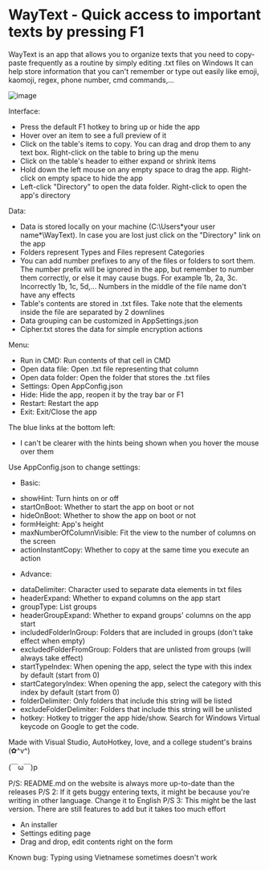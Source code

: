 # WayText - Quick access to important texts by pressing F1

WayText is an app that allows you to organize texts that you need to copy-paste frequently as a routine by simply editing .txt files on Windows
It can help store information that you can't remember or type out easily like emoji, kaomoji, regex, phone number, cmd commands,...

![image](https://github.com/Vipxpert/WayText/assets/68524186/bfc34470-e066-4617-92b6-793c1fee3577)

Interface:
+ Press the default F1 hotkey to bring up or hide the app
+ Hover over an item to see a full preview of it
+ Click on the table's items to copy. You can drag and drop them to any text box. Right-click on the table to bring up the menu
+ Click on the table's header to either expand or shrink items
+ Hold down the left mouse on any empty space to drag the app. Right-click on empty space to hide the app
+ Left-click "Directory" to open the data folder. Right-click to open the app's directory

Data:
+ Data is stored locally on your machine (C:\\Users\*your user name*\WayText\). In case you are lost just click on the "Directory" link on the app
+ Folders represent Types and Files represent Categories
+ You can add number prefixes to any of the files or folders to sort them. The number prefix will be ignored in the app, but remember to number them correctly, or else it may cause bugs. For example 1b, 2a, 3c. Incorrectly 1b, 1c, 5d,... Numbers in the middle of the file name don't have any effects
+ Table's contents are stored in .txt files. Take note that the elements inside the file are separated by 2 downlines
+ Data grouping can be customized in AppSettings.json
+ Cipher.txt stores the data for simple encryption actions

Menu:
+ Run in CMD: Run contents of that cell in CMD
+ Open data file: Open .txt file representing that column
+ Open data folder: Open the folder that stores the .txt files
+ Settings: Open AppConfig.json
+ Hide: Hide the app, reopen it by the tray bar or F1
+ Restart: Restart the app
+ Exit: Exit/Close the app

The blue links at the bottom left:
+ I can't be clearer with the hints being shown when you hover the mouse over them

Use AppConfig.json to change settings:
- Basic:
+ showHint: Turn hints on or off
+ startOnBoot: Whether to start the app on boot or not
+ hideOnBoot: Whether to show the app on boot or not
+ formHeight: App's height
+ maxNumberOfColumnVisible: Fit the view to the number of columns on the screen
+ actionInstantCopy: Whether to copy at the same time you execute an action

- Advance:
+ dataDelimiter: Character used to separate data elements in txt files
+ headerExpand: Whether to expand columns on the app start
+ groupType: List groups
+ headerGroupExpand: Whether to expand groups' columns on the app start
+ includedFolderInGroup: Folders that are included in groups (don't take effect when empty)
+ excludedFolderFromGroup: Folders that are unlisted from groups (will always take effect)
+ startTypeIndex: When opening the app, select the type with this index by default (start from 0)
+ startCategoryIndex: When opening the app, select the category with this index by default (start from 0)
+ folderDelimiter: Only folders that include this string will be listed
+ excludeFolderDelimiter: Folders that include this string will be unlisted
+ hotkey: Hotkey to trigger the app hide/show. Search for Windows Virtual keycode on Google to get the code.

Made with Visual Studio, AutoHotkey, love, and a college student's brains  (✿^v^)

(￣ω￣)p

P/S: README.md on the website is always more up-to-date than the releases
P/S 2: If it gets buggy entering texts, it might be because you're writing in other language. Change it to English
P/S 3: This might be the last version. There are still features to add but it takes too much effort
- An installer
- Settings editing page
- Drag and drop, edit contents right on the form

Known bug: Typing using Vietnamese sometimes doesn't work
